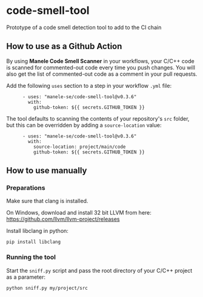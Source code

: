 # code-smell-tool
Prototype of a code smell detection tool to add to the CI chain

## How to use as a Github Action

By using **Manele Code Smell Scanner** in your workflows, your C/C++ code is scanned for commented-out code every time you push changes. You will also get the list of commented-out code as a comment in your pull requests.

Add the following `uses` section to a step in your workflow `.yml` file:

```
      - uses: "manele-se/code-smell-tool@v0.3.6"
        with:
          github-token: ${{ secrets.GITHUB_TOKEN }}
```

The tool defaults to scanning the contents of your repository's `src` folder, but this can be overridden by adding a `source-location` value:

```
      - uses: "manele-se/code-smell-tool@v0.3.6"
        with:
          source-location: project/main/code
          github-token: ${{ secrets.GITHUB_TOKEN }}
```

## How to use manually

### Preparations

Make sure that clang is installed.

On Windows, download and install 32 bit LLVM from here: https://github.com/llvm/llvm-project/releases

Install libclang in python:

```
pip install libclang
```

### Running the tool

Start the `sniff.py` script and pass the root directory of your C/C++ project as a parameter:

```
python sniff.py my/project/src
```
